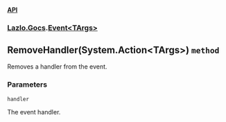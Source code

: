 #### [API](./API.md 'API')
### [Lazlo.Gocs](./API.md#Lazlo-Gocs 'Lazlo.Gocs').[Event&lt;TArgs&gt;](./Lazlo-Gocs-Event-TArgs-.md 'Lazlo.Gocs.Event&lt;TArgs&gt;')
## RemoveHandler(System.Action&lt;TArgs&gt;) `method`
Removes a handler from the event.
### Parameters

<a name='Lazlo-Gocs-Event-TArgs--RemoveHandler(System-Action-TArgs-)-handler'></a>
`handler`

The event handler.
